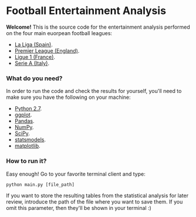 # Football Entertainment Analysis #

**Welcome!** This is the source code for the entertainment analysis performed on the four main euorpean football leagues:
 * [La Liga (Spain)](https://www.ligabbva.com/).
 * [Premier League (England)](http://www.premierleague.com/en-gb.html).
 * [Ligue 1 (France)](http://www.ligue1.com/).
 * [Serie A (Italy)](http://www.legaseriea.it/en/).
 
### What do you need? ###
In order to run the code and check the results for yourself, you'll need to make sure you have the following on your machine:
 * [Python 2.7](https://www.python.org/download/releases/2.7/).
 * [ggplot](http://ggplot.yhathq.com/).
 * [Pandas](http://pandas.pydata.org/).
 * [NumPy](http://www.numpy.org/).
 * [SciPy](http://www.scipy.org/).
 * [statsmodels](http://statsmodels.sourceforge.net/).
 * [matplotlib](http://matplotlib.org/).

### How to run it? ###
Easy enough! Go to your favorite terminal client and type:
```
python main.py [file_path]
```

If you want to store the resulting tables from the statistical analysis for later review, introduce the path of the file where you want to save them. If you omit this parameter, then they'll be shown in your terminal :)
